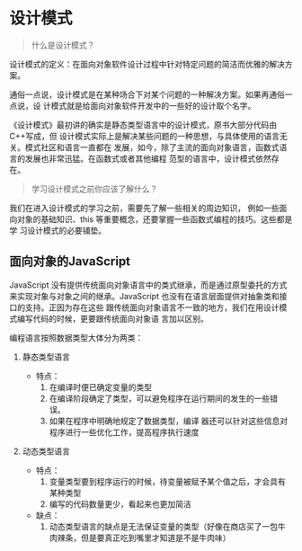 # 设计模式

>什么是设计模式？

设计模式的定义：在面向对象软件设计过程中针对特定问题的简洁而优雅的解决方案。

通俗一点说，设计模式是在某种场合下对某个问题的一种解决方案。如果再通俗一点说，设
计模式就是给面向对象软件开发中的一些好的设计取个名字。

《设计模式》最初讲的确实是静态类型语言中的设计模式，原书大部分代码由C++写成，但
设计模式实际上是解决某些问题的一种思想，与具体使用的语言无关。模式社区和语言一直都在
发展，如今，除了主流的面向对象语言，函数式语言的发展也非常迅猛。在函数式或者其他编程
范型的语言中，设计模式依然存在。

> 学习设计模式之前你应该了解什么？

我们在进入设计模式的学习之前，需要先了解一些相关的周边知识，
例如一些面向对象的基础知识、this 等重要概念，还要掌握一些函数式编程的技巧。这些都是学
习设计模式的必要铺垫。

## 面向对象的JavaScript

JavaScript 没有提供传统面向对象语言中的类式继承，而是通过原型委托的方式来实现对象与对象之间的继承。JavaScript 也没有在语言层面提供对抽象类和接口的支持。正因为存在这些
跟传统面向对象语言不一致的地方，我们在用设计模式编写代码的时候，更要跟传统面向对象语
言加以区别。

编程语言按照数据类型大体分为两类：

1. 静态类型语言
    - 特点：
      1. 在编译时便已确定变量的类型
      2. 在编译阶段确定了类型，可以避免程序在运行期间的发生的一些错误。
      3. 如果在程序中明确地规定了数据类型，编译
    器还可以针对这些信息对程序进行一些优化工作，提高程序执行速度
2. 动态类型语言

    - 特点：
      1. 变量类型要到程序运行的时候，待变量被赋予某个值之后，才会具有某种类型
      2. 编写的代码数量更少，看起来也更加简洁
    - 缺点：
      1. 动态类型语言的缺点是无法保证变量的类型（好像在商店买了一包牛肉辣条，但是要真正吃到嘴里才知道是不是牛肉味）
